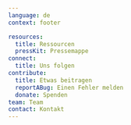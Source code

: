 ```yaml
---
language: de
context: footer

resources:
  title: Ressourcen
  pressKit: Pressemappe
connect:
  title: Uns folgen
contribute:
  title: Etwas beitragen
  reportABug: Einen Fehler melden
  donate: Spenden
team: Team
contact: Kontakt
---
```

